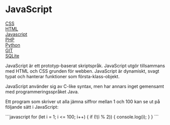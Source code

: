 # JavaScript
<div class="report">

<div class="sidebar">

<div class="box css">
<a href="./css">CSS</a>
</div>


<div class="box html">
<a href="./HTML">HTML</a>
</div>

<div class="box js">
<a href="./javascript">Javascript</a>
</div>

<div class="box php">
<a href="./php">PHP</a>
</div>

<div class="box python">
<a href="./python">Python</a>
</div>

<div class="box git">
<a href="./git">GIT</a>
</div>

<div class="box wide sql">
<a href="./sqlite">SQLite</a>
</div>

</div>

<div class="content">

JavaScript är ett prototyp-baserat skriptspråk. JavaScript utgör tillsammans med HTML och CSS grunden för webben. JavaScript är dynamiskt, svagt typat och hanterar funktioner som första-klass-objekt.

JavaScript använder sig av C-like syntax, men har annars inget gemensamt med programmeringsspråket Java.

Ett program som skriver ut alla jämna siffror mellan 1 och 100 kan se ut på följande sätt i JavaScript:
</div>
</div>
```javascript
for (let i = 1; i <= 100; i++) {
    if (!(i % 2)) {
        console.log(i);
    }
}
```
